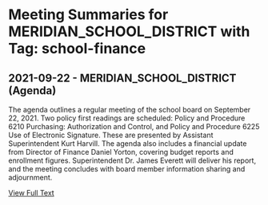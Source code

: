 # Meeting Summaries for MERIDIAN_SCHOOL_DISTRICT with Tag: school-finance

## 2021-09-22 - MERIDIAN_SCHOOL_DISTRICT (Agenda)

The agenda outlines a regular meeting of the school board on September 22, 2021.  Two policy first readings are scheduled: Policy and Procedure 6210 Purchasing: Authorization and Control, and Policy and Procedure 6225 Use of Electronic Signature. These are presented by Assistant Superintendent Kurt Harvill. The agenda also includes a financial update from Director of Finance Daniel Yorton, covering budget reports and enrollment figures. Superintendent Dr. James Everett will deliver his report, and the meeting concludes with board member information sharing and adjournment.

[View Full Text](https://raw.githubusercontent.com/CivicLens/WashingtonStateSchoolBoardExplorer/refs/heads/main/data/countries/usa/states/wa/counties/whatcom/school_boards/meridian_school_district/2021/2021-09-22-agenda.txt)


